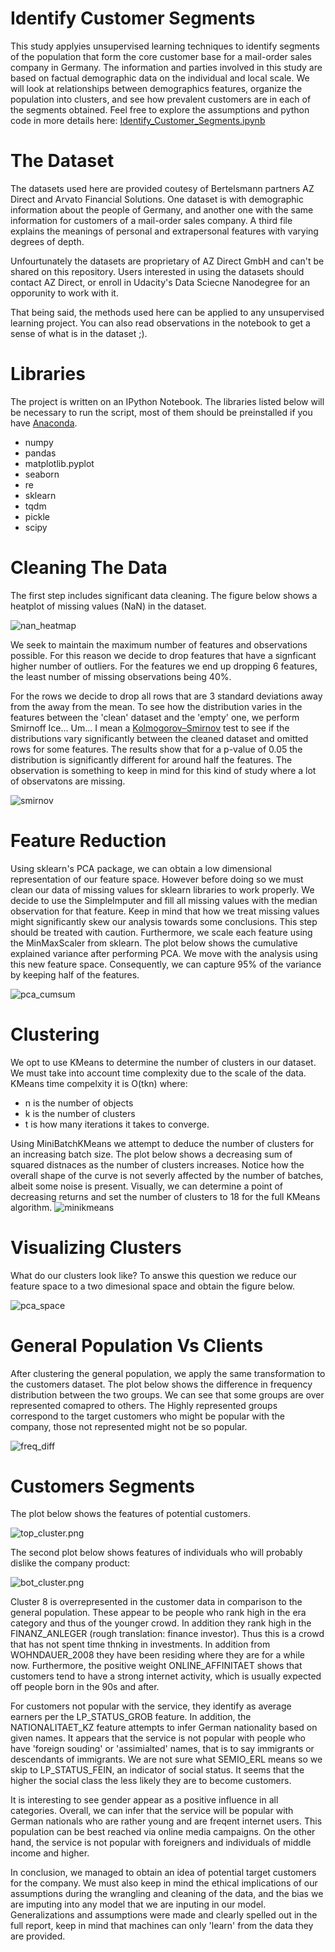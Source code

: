 # Identify Customer Segments

This study applyies unsupervised learning techniques to identify segments of the population that form the core customer base for a mail-order sales company in Germany. The information and parties involved in this study are based on factual demographic data on the individual and local scale.
We will look at relationships between demographics features, organize the population into clusters, and see how prevalent customers are in each of the segments obtained. Feel free to explore the assumptions and python code in more details here: [Identify_Customer_Segments.ipynb](https://github.com/NadimKawwa/Identify_Customer_Segments/blob/master/Identify_Customer_Segments.ipynb)


# The Dataset

The datasets used here are provided coutesy of Bertelsmann partners AZ Direct and Arvato Financial Solutions. 
One dataset is with demographic information about the people of Germany, and another one with the same information for customers of a mail-order sales company. A third file explains the meanings of personal and extrapersonal features with varying degrees of depth.

Unfourtunately the datasets are proprietary of AZ Direct GmbH and can't be shared on this repository.
Users interested in using the datasets should contact AZ Direct, or enroll in Udacity's Data Sciecne Nanodegree for an opporunity to work with it.

That being said, the methods used here can be applied to any unsupervised learning project.
You can also read observations in the notebook to get a sense of what is in the dataset ;).

# Libraries

The project is written on an IPython Notebook. The libraries listed below will be necessary to run the script, most of them should be preinstalled if you have [Anaconda](https://www.anaconda.com/).

- numpy
- pandas
- matplotlib.pyplot
- seaborn
- re
- sklearn 
- tqdm
- pickle
- scipy


# Cleaning The Data


The first step includes significant data cleaning. The figure below shows a heatplot of missing values (NaN) in the dataset.

![nan_heatmap](https://github.com/NadimKawwa/Identify_Customer_Segments/blob/master/plots/nan_heat.png)

We seek to maintain the maximum number of features and observations possible.
For this reason we decide to drop features that have a signficant higher number of outliers. For the features we end up dropping 6 features, the least number of missing observations being 40%.

For the rows we decide to drop all rows that are 3 standard deviations away from the away from the mean. To see how the distribution varies in the features between the 'clean' dataset and the 'empty' one, we perform Smirnoff Ice... Um... I mean a [Kolmogorov–Smirnov](https://en.wikipedia.org/wiki/Kolmogorov%E2%80%93Smirnov_test) test to see if the distributions vary significantly between the cleaned dataset and omitted rows for some features. The results show that for a p-value of 0.05 the distribution is significantly different for around half the features. The observation is something to keep in mind for this kind of study where a lot of observatons are missing.

![smirnov](https://github.com/NadimKawwa/Identify_Customer_Segments/blob/master/plots/smirnov.png)


# Feature Reduction

Using sklearn's PCA package, we can obtain a low dimensional representation of our feature space. However before doing so we must clean our data of missing values for sklearn libraries to work properly. We decide to use the SimpleImputer and fill all missing values with the median observation for that feature. Keep in mind that how we treat missing values might significantly skew our analysis towards some conclusions. This step should be treated with caution. Furthermore, we scale each feature using the MinMaxScaler from sklearn.
The plot below shows the cumulative explained variance after performing PCA. We move with the analysis using this new feature space. Consequently, we can capture 95% of the variance by keeping half of the features.

![pca_cumsum](https://github.com/NadimKawwa/Identify_Customer_Segments/blob/master/plots/pca_cumsum_pre.png)

# Clustering

We opt to use KMeans to determine the number of clusters in our dataset.
We must take into account time complexity due to the scale of the data.
KMeans time compelxity it is O(tkn) where:
- n is the number of objects
- k is the number of clusters
- t is how many iterations it takes to converge.

Using MiniBatchKMeans we attempt to deduce the number of clusters for an increasing batch size.
The plot below shows a decreasing sum of squared distnaces as the number of clusters increases.
Notice how the overall shape of the curve is not severly affected by the number of batches, albeit some noise is present. 
Visually, we can determine a point of decreasing returns and set the number of clusters to 18 for the full KMeans algorithm.
![minikmeans](https://github.com/NadimKawwa/Identify_Customer_Segments/blob/master/plots/elbow_minik.png)

# Visualizing Clusters

What do our clusters look like? To answe this question we reduce our feature space to a two dimesional space and obtain the figure below.

![pca_space](https://github.com/NadimKawwa/Identify_Customer_Segments/blob/master/plots/pca_space.png)


# General Population Vs Clients

After clustering the general population, we apply the same transformation to the customers dataset. 
The plot below shows the difference in frequency distribution between the two groups. We can see that some groups are over represented comapred to others. The Highly represented groups correspond to the target customers who might be popular with the company, those not represented might not be so popular.

![freq_diff](https://github.com/NadimKawwa/Identify_Customer_Segments/blob/master/plots/freq_prct_diff.png)

# Customers Segments

The plot below shows the features of potential customers.

![top_cluster.png](https://github.com/NadimKawwa/Identify_Customer_Segments/blob/master/plots/top_cluster.png)

The second plot below shows features of individuals who will probably dislike the company product:

![bot_cluster.png](https://github.com/NadimKawwa/Identify_Customer_Segments/blob/master/plots/bot_cluster.png)

Cluster 8 is overrepresented in the customer data in comparison to the general population. These appear to be people who rank high in the era category and thus of the younger crowd. In addition they rank high in the FINANZ_ANLEGER (rough translation: finance investor). Thus this is a crowd that has not spent time thnking in investments. In addition from WOHNDAUER_2008 they have been residing where they are for a while now. Furthermore, the positive weight ONLINE_AFFINITAET shows that customers tend to have a strong internet activity, which is usually expected off people born in the 90s and after. 

For customers not popular with the service, they identify as average earners per the LP_STATUS_GROB feature. In addition, the NATIONALITAET_KZ feature attempts to infer German nationality based on given names. It appears that the service is not popular with people who have 'foreign souding' or 'assimialted' names, that is to say immigrants or descendants of immigrants. We are not sure what SEMIO_ERL means so we skip to LP_STATUS_FEIN, an indicator of social status. It seems that the higher the social class the less likely they are to become customers. 

It is interesting to see gender appear as a positive influence in all categories. Overall, we can infer that the service will be popular with German nationals who are rather young and are freqent internet users. This population can be best reached via online media campaigns. On the other hand, the service is not popular with foreigners and individuals of middle income and higher.

In conclusion, we managed to obtain an idea of potential target customers for the company. We must also keep in mind the ethical implications of our assumptions during the wrangling and cleaning of the data, and the bias we are imputing into any model that we are inputing in our model. Generalizations and assumptions were made and clearly spelled out in the full report, keep in mind that machines can only 'learn' from the data they are provided.
